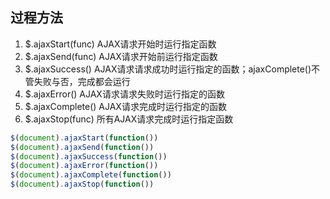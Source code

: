 
## 过程方法
1. $.ajaxStart(func) AJAX请求开始时运行指定函数
2. $.ajaxSend(func) AJAX请求开始前运行指定函数
3. $.ajaxSuccess() AJAX请求请求成功时运行指定的函数；ajaxComplete()不管失败与否，完成都会运行
4. $.ajaxError() AJAX请求请求失败时运行指定的函数
5. $.ajaxComplete() AJAX请求完成时运行指定的函数
6. $.ajaxStop(func) 所有AJAX请求完成时运行指定函数

```js
$(document).ajaxStart(function())
$(document).ajaxSend(function())
$(document).ajaxSuccess(function())
$(document).ajaxError(function())
$(document).ajaxComplete(function())
$(document).ajaxStop(function())
```
